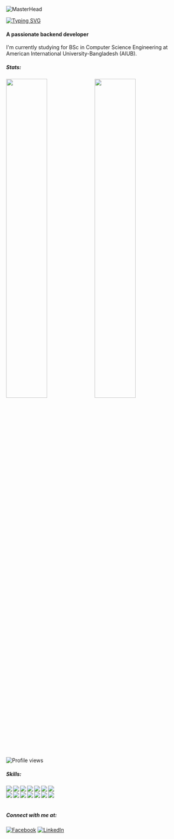 ![MasterHead](https://camo.githubusercontent.com/48ec00ed4c84e771db4a1db90b56352923a8d644452a32b434d68e97006c9337/68747470733a2f2f63686b736b696c6c732e636f6d2f77702d636f6e74656e742f75706c6f6164732f323032302f30342f504e432d416e696d617465642d42616e6e6572732e676966)

[![Typing SVG](https://readme-typing-svg.herokuapp.com?lines=Hi,+there+👋+,+I'm+Naim!+😀)](https://git.io/typing-svg)
#### A passionate backend developer

I'm currently studying for BSc in Computer Science Engineering at American International University-Bangladesh (AIUB).

##### Stats:
<img align="left" width="47%" src="https://github-readme-stats.vercel.app/api?username=mostaquenaim&theme=radical&show_icons=true" />
<img align="left" width="47%" src="https://github-readme-stats.vercel.app/api/top-langs/?username=mostaquenaim&theme=radical&layout=compact" /><br> 

![Profile views](https://gpvc.arturio.dev/mostaquenaim)

##### Skills:
<img align="left" src="https://img.shields.io/badge/C%23-239120?style=for-the-badge&logo=c-sharp&logoColor=white" />
<img align="left" src="https://img.shields.io/badge/Python-3776AB?style=for-the-badge&logo=python&logoColor=white" />
<img align="left" src="https://img.shields.io/badge/HTML-239120?style=for-the-badge&logo=html5&logoColor=white" />
<img align="left" src="https://img.shields.io/badge/CSS-239120?&style=for-the-badge&logo=css3&logoColor=white" />
<img align="left" src="https://img.shields.io/badge/JavaScript-F7DF1E?style=for-the-badge&logo=javascript&logoColor=black" />
<img align="left" src="https://img.shields.io/badge/Node.js-43853D?style=for-the-badge&logo=node.js&logoColor=white" />
<img align="left" src="https://img.shields.io/badge/TypeScript-007ACC?style=for-the-badge&logo=typescript&logoColor=white" /> <br>
<img align="left" src="	https://img.shields.io/badge/.NET-5C2D91?style=for-the-badge&logo=.net&logoColor=white" /> 
<img align="left" src="https://img.shields.io/badge/C-00599C?style=for-the-badge&logo=c&logoColor=white" /> 
<img align="left" src="https://img.shields.io/badge/C%2B%2B-00599C?style=for-the-badge&logo=c%2B%2B&logoColor=white" /> 
<img align="left" src="https://img.shields.io/badge/PHP-777BB4?style=for-the-badge&logo=php&logoColor=white" /> 
<img align="left" src="https://img.shields.io/badge/Java-ED8B00?style=for-the-badge&logo=openjdk&logoColor=white" /> 
<img align="left" src="https://img.shields.io/badge/React-20232A?style=for-the-badge&logo=react&logoColor=61DAFB" /> 
<img align="left" src="https://img.shields.io/badge/PostgreSQL-316192?style=for-the-badge&logo=postgresql&logoColor=white" /> <br><br>


##### Connect with me at:

<a align="left" href="https://www.facebook.com/Naimtorian"><img alt="Facebook" src="https://img.shields.io/badge/Facebook-mostaquenaim-blue?style=flat&logo=facebook"></a>
<a align="left" href="https://www.linkedin.com/in/mostaque-naim-b114571b1/"><img alt="LinkedIn" src="https://img.shields.io/badge/LinkedIn-mostaquenaim-blue?style=flat&logo=linkedin"></a>


